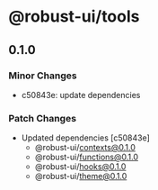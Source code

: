 # @robust-ui/tools

## 0.1.0

### Minor Changes

- c50843e: update dependencies

### Patch Changes

- Updated dependencies [c50843e]
  - @robust-ui/contexts@0.1.0
  - @robust-ui/functions@0.1.0
  - @robust-ui/hooks@0.1.0
  - @robust-ui/theme@0.1.0
